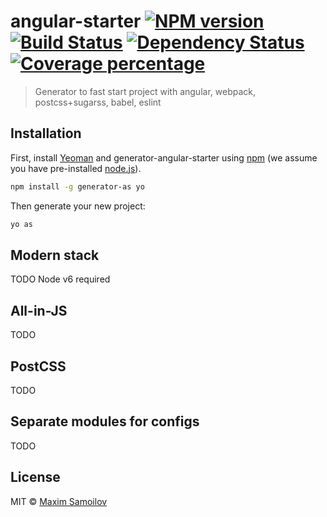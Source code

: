 # angular-starter [![NPM version][npm-image]][npm-url] [![Build Status][travis-image]][travis-url] [![Dependency Status][daviddm-image]][daviddm-url] [![Coverage percentage][coveralls-image]][coveralls-url]
> Generator to fast start project with angular, webpack, postcss+sugarss, babel, eslint

## Installation

First, install [Yeoman](http://yeoman.io) and generator-angular-starter using [npm](https://www.npmjs.com/) (we assume you have pre-installed [node.js](https://nodejs.org/)).

```bash
npm install -g generator-as yo
```

Then generate your new project:

```bash
yo as
```

## Modern stack
TODO
Node v6 required

## All-in-JS
TODO

## PostCSS
TODO

## Separate modules for configs
TODO


## License

MIT © [Maxim Samoilov](twitter.com/nitive)

[npm-image]: https://badge.fury.io/js/generator-as.svg
[npm-url]: https://npmjs.org/package/generator-as
[travis-image]: https://travis-ci.org/nitive/angular-starter.svg?branch=master
[travis-url]: https://travis-ci.org/nitive/angular-starter
[daviddm-image]: https://david-dm.org/nitive/angular-starter.svg?theme=shields.io
[daviddm-url]: https://david-dm.org/nitive/angular-starter
[coveralls-image]: https://coveralls.io/repos/nitive/angular-starter/badge.svg
[coveralls-url]: https://coveralls.io/r/nitive/angular-starter
